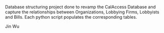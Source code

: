 Database structuring project done to revamp the CalAccess Database and capture the relationships between Organizations, Lobbying Firms, Lobbyists and Bills.
Each python script populates the corresponding tables.

Jin Wu
